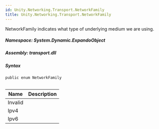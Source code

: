```yaml
---  
id: Unity.Networking.Transport.NetworkFamily  
title: Unity.Networking.Transport.NetworkFamily  
---
```


<div class="markdown level0 summary">

NetworkFamily indicates what type of underlying medium we are using.

</div>

<div class="markdown level0 conceptual">

</div>

##### **Namespace**: System.Dynamic.ExpandoObject

##### **Assembly**: transport.dll

##### Syntax

``` lang-csharp
public enum NetworkFamily
```

## 

| Name    | Description |
|---------|-------------|
| Invalid |             |
| Ipv4    |             |
| Ipv6    |             |
